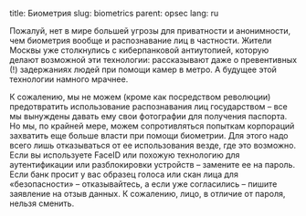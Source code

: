 title: Биометрия
slug: biometrics
parent: opsec
lang: ru

Пожалуй, нет в мире большей угрозы для приватности и анонимности, чем биометрия вообще и распознавание лиц в частности. Жители Москвы уже столкнулись с киберпанковой антиутопией, которую делают возможной эти технологии: рассказывают даже о превентивных (!) задержаниях людей при помощи камер в метро. А будущее этой технологии намного мрачнее.

К сожалению, мы не можем (кроме как посредством революции) предотвратить использование распознавания лиц государством – все мы вынуждены давать ему свои фотографии для получения паспорта. Но мы, по крайней мере, можем сопротивляться попыткам корпораций захватить еще больше власти при помощи биометрии. Для этого надо всего лишь отказываться от ее использования везде, где это возможно. Если вы используете FaceID или похожую технологию для аутентификации или разблокировки устройств – замените ее на пароль. Если банк просит у вас образец голоса или скан лица для «безопасности» – отказывайтесь, а если уже согласились – пишите заявление на отзыв данных. К сожалению, лицо, в отличие от пароля, нельзя сменить.
